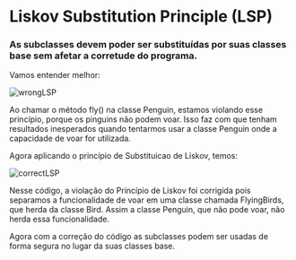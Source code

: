 # Liskov Substitution Principle (LSP)

<h3>As subclasses devem poder ser substituídas por suas classes base sem afetar a corretude do programa.</h3>

Vamos entender melhor:

![wrongLSP](https://github.com/akiwnl/solid-principles/assets/83625654/8aae9ce0-261a-495f-b7a6-7a9464367603)

Ao chamar o método fly() na classe Penguin, estamos violando esse princípio, porque os pinguins não podem voar.
Isso faz com que tenham resultados inesperados quando tentarmos usar a classe Penguin onde a capacidade de voar for utilizada.

Agora aplicando o princípio de Substituicao de Liskov, temos:

![correctLSP](https://github.com/akiwnl/solid-principles/assets/83625654/fddce979-e414-4613-b28f-975b8e63367a)

Nesse código, a violação do Princípio de Liskov foi corrigida pois separamos a funcionalidade de voar em uma classe chamada FlyingBirds, que herda da classe Bird. Assim a classe Penguin, que não pode voar, não herda essa funcionalidade.

Agora com a correção do código as subclasses podem ser usadas de forma segura no lugar da suas classes base.
